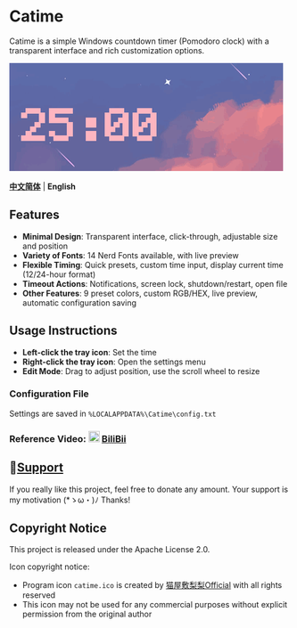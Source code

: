 # Catime

Catime is a simple Windows countdown timer (Pomodoro clock) with a transparent interface and rich customization options.

![Catime](Images/catime.gif)

[**中文简体**](./README.md) | **English**

## Features

- **Minimal Design**: Transparent interface, click-through, adjustable size and position
- **Variety of Fonts**: 14 Nerd Fonts available, with live preview
- **Flexible Timing**: Quick presets, custom time input, display current time (12/24-hour format)
- **Timeout Actions**: Notifications, screen lock, shutdown/restart, open file
- **Other Features**: 9 preset colors, custom RGB/HEX, live preview, automatic configuration saving

## Usage Instructions

- **Left-click the tray icon**: Set the time
- **Right-click the tray icon**: Open the settings menu
- **Edit Mode**: Drag to adjust position, use the scroll wheel to resize

### Configuration File
Settings are saved in `%LOCALAPPDATA%\Catime\config.txt`

### Reference Video: <img src="https://www.bilibili.com/favicon.ico" width="20" height="20"> [BiliBii](https://www.bilibili.com/video/BV1ztFeeQEYP)

## 💖[Support](support.md)

If you really like this project, feel free to donate any amount. Your support is my motivation (*ゝω・)ﾉ Thanks!

## Copyright Notice

This project is released under the Apache License 2.0.

Icon copyright notice:
- Program icon `catime.ico` is created by [猫屋敷梨梨Official](https://space.bilibili.com/26087398) with all rights reserved
- This icon may not be used for any commercial purposes without explicit permission from the original author

